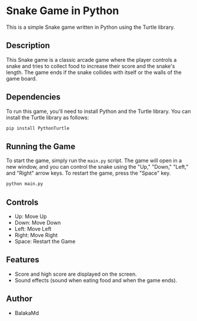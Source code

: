 # Snake Game in Python

This is a simple Snake game written in Python using the Turtle library.

## Description

This Snake game is a classic arcade game where the player controls a snake and tries to collect food to increase their score and the snake's length. The game ends if the snake collides with itself or the walls of the game board.

## Dependencies

To run this game, you'll need to install Python and the Turtle library. You can install the Turtle library as follows:

```bash
pip install PythonTurtle
```

## Running the Game

To start the game, simply run the `main.py` script. The game will open in a new window, and you can control the snake using the "Up," "Down," "Left," and "Right" arrow keys. To restart the game, press the "Space" key.

```bash
python main.py
```

## Controls

- Up: Move Up
- Down: Move Down
- Left: Move Left
- Right: Move Right
- Space: Restart the Game

## Features

- Score and high score are displayed on the screen.
- Sound effects (sound when eating food and when the game ends).

## Author

- BalakaMd
  
